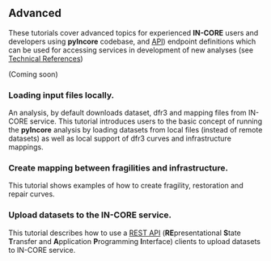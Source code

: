 ## Advanced

These tutorials cover advanced topics for experienced **IN-CORE** users and developers using **pyIncore** codebase,
and [API](https://en.wikipedia.org/wiki/Application_programming_interface)) endpoint definitions  which can be used for accessing 
services in development of new analyses (see [Technical References](refs.md))

(Coming soon)

### Loading input files locally.

An analysis, by default downloads dataset, dfr3 and mapping files from IN-CORE service. This tutorial introduces users to the basic concept 
of running the **pyIncore** analysis by loading datasets from local files (instead of remote datasets) as well as local support of 
dfr3 curves and infrastructure mappings.

### Create mapping between fragilities and infrastructure.

This tutorial shows examples of how to create fragility, restoration and repair curves.

### Upload datasets to the IN-CORE service.

This tutorial describes how to use a [REST API](https://restfulapi.net/) 
(**RE**presentational **S**tate **T**ransfer and **A**pplication **P**rogramming **I**nterface) 
clients to upload datasets to IN-CORE service.

